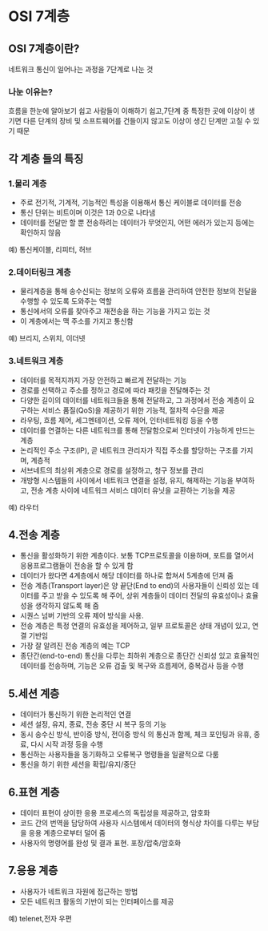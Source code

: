 # OSI 7계층

## OSI 7계층이란?

네트워크 통신이 일어나는 과정을 7단계로 나눈 것

### 나눈 이유는?

흐름을 한눈에 알아보기 쉽고 사람들이 이해하기 쉽고,7단계 중 특정한 곳에 이상이 생기면 다른 단계의 장비 및 소프트웨어를 건들이지 않고도 이상이 생긴 단계만 고칠 수 있기 때문

## 각 계층 들의 특징

### 1.물리 계층

- 주로 전기적, 기계적, 기능적인 특성을 이용해서 통신 케이블로 데이터를 전송
- 통신 단위는 비트이며 이것은 1과 0으로 나타냄
- 데이터를 전달만 할 뿐 전송하려는 데이터가 무엇인지, 어떤 에러가 있는지 등에는 확인하지 않음

예) 통신케이블, 리피터, 허브

### 2.데이터링크 계층

- 물리계층을 통해 송수신되는 정보의 오류와 흐름을 관리하여 안전한 정보의 전달을 수행할 수 있도록 도와주는 역할
- 통신에서의 오류를 찾아주고 재전송을 하는 기능을 가지고 있는 것
- 이 계층에서는 맥 주소를 가지고 통신함

예) 브리지, 스위치, 이더넷

### 3.네트워크 계층

- 데이터를 목적지까지 가장 안전하고 빠르게 전달하는 기능
- 경로를 선택하고 주소를 정하고 경로에 따라 패킷을 전달해주는 것
- 다양한 길이의 데이터를 네트워크들을 통해 전달하고, 그 과정에서 전송 계층이 요구하는 서비스 품질(QoS)을 제공하기 위한 기능적, 절차적 수단을 제공
- 라우팅, 흐름 제어, 세그멘테이션, 오류 제어, 인터네트워킹 등을 수행
- 데이터를 연결하는 다른 네트워크를 통해 전달함으로써 인터넷이 가능하게 만드는 계층
- 논리적인 주소 구조(IP), 곧 네트워크 관리자가 직접 주소를 할당하는 구조를 가지며, 계층적
- 서브네트의 최상위 계층으로 경로를 설정하고, 청구 정보를 관리
- 개방형 시스템들의 사이에서 네트워크 연결을 설정, 유지, 해제하는 기능을 부여하고, 전송 계층 사이에 네트워크 서비스 데이터 유닛을 교환하는 기능을 제공

예) 라우터

## 4.전송 계층

- 통신을 활성화하기 위한 계층이다. 보통 TCP프로토콜을 이용하며, 포트를 열어서 응용프로그램들이 전송을 할 수 있게 함
- 데이터가 왔다면 4계층에서 해당 데이터를 하나로 합쳐서 5계층에 던져 줌
- 전송 계층(Transport layer)은 양 끝단(End to end)의 사용자들이 신뢰성 있는 데이터를 주고 받을 수 있도록 해 주어, 상위 계층들이 데이터 전달의 유효성이나 효율성을 생각하지 않도록 해 줌
- 시퀀스 넘버 기반의 오류 제어 방식을 사용.
- 전송 계층은 특정 연결의 유효성을 제어하고, 일부 프로토콜은 상태 개념이 있고, 연결 기반임
- 가장 잘 알려진 전송 계층의 예는 TCP
- 종단간(end-to-end) 통신을 다루는 최하위 계층으로 종단간 신뢰성 있고 효율적인 데이터를 전송하며, 기능은 오류 검출 및 복구와 흐름제어, 중복검사 등을 수행

## 5.세션 계층

- 데이터가 통신하기 위한 논리적인 연결
- 세션 설정, 유지, 종료, 전송 중단 시 복구 등의 기능
- 동시 송수신 방식, 반이중 방식, 전이중 방식
의 통신과 함께, 체크 포인팅과 유휴, 종료, 다시 시작 과정 등을 수행
- 통신하는 사용자들을 동기화하고 오류복구 명령들을 일괄적으로 다룸
- 통신을 하기 위한 세션을 확립/유지/중단

## 6.표현 계층

- 데이터 표현이 상이한 응용 프로세스의 독립성을 제공하고, 암호화
- 코드 간의 번역을 담당하여 사용자 시스템에서 데이터의 형식상 차이를 다루는 부담을 응용 계층으로부터 덜어 줌
- 사용자의 명령어를 완성 및 결과 표현. 포장/압축/암호화

## 7.응용 계층

- 사용자가 네트워크 자원에 접근하는 방법
- 모든 네트워크 활동의 기반이 되는 인터페이스를 제공

예) telenet,전자 우편